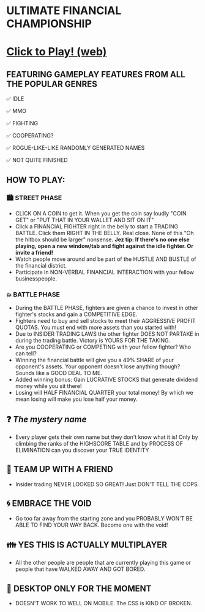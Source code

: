 # ULTIMATE FINANCIAL CHAMPIONSHIP

# [Click to Play! (web)](http://www.jezzamon.com/ufc/index.html)

## FEATURING GAMEPLAY FEATURES FROM ALL THE POPULAR GENRES

:white_check_mark: IDLE

:white_check_mark: MMO

:white_check_mark: FIGHTING

:white_check_mark: COOPERATING?

:white_check_mark: ROGUE-LIKE-LIKE RANDOMLY GENERATED NAMES

:white_check_mark: NOT QUITE FINISHED

## HOW TO PLAY:
### :cityscape: STREET PHASE
- CLICK ON A COIN to get it. When you get the coin say loudly "COIN GET" or "PUT THAT IN YOUR WALLET AND SIT ON IT"
- Click a FINANCIAL FIGHTER right in the belly to start a TRADING BATTLE. Click them RIGHT IN THE BELLY. Real close. None of this "Oh the hitbox should be larger" nonsense. **Jez tip: If there's no one else playing, open a new window/tab and fight against the idle fighter. Or invite a friend!**
- Watch people move around and be part of the HUSTLE AND BUSTLE of the financial district.
- Participate in NON-VERBAL FINANCIAL INTERACTION with your fellow businesspeople.

### :boom: BATTLE PHASE
- During the BATTLE PHASE, fighters are given a chance to invest in other fighter's stocks and gain a COMPETITIVE EDGE.
- Fighters need to buy and sell stocks to meet their AGGRESSIVE PROFIT QUOTAS. You must end with more assets than you started with!
- Due to INSIDER TRADING LAWS the other fighter DOES NOT PARTAKE in during the trading battle. Victory is YOURS FOR THE TAKING.
- Are you COOPERATING or COMPETING with your fellow fighter? Who can tell?
- Winning the financial battle will give you a 49% SHARE of your opponent's assets. Your opponent doesn't lose anything though? Sounds like a GOOD DEAL TO ME.
- Added winning bonus: Gain LUCRATIVE STOCKS that generate dividend money while you sit there!
- Losing will HALF FINANCIAL QUARTER your total money! By which we mean losing will make you lose half your money.

## :question: *The mystery name*
- Every player gets their own name but they don't know what it is! Only by climbing the ranks of the HIGHSCORE TABLE and by PROCESS OF ELIMINATION can you discover your TRUE IDENTITY

## :two_men_holding_hands: TEAM UP WITH A FRIEND
- Insider trading NEVER LOOKED SO GREAT! Just DON'T TELL THE COPS.

## :cyclone: EMBRACE THE VOID
- Go too far away from the starting zone and you PROBABLY WON'T BE ABLE TO FIND YOUR WAY BACK. Become one with the void!

## :family: YES THIS IS ACTUALLY MULTIPLAYER
- All the other people are people that are currently playing this game or people that have WALKED AWAY AND GOT BORED.

## :no_mobile_phones: DESKTOP ONLY FOR THE MOMENT
- DOESN'T WORK TO WELL ON MOBILE. The CSS is KIND OF BROKEN.
